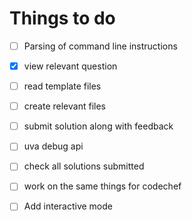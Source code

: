 # Things to do

- [ ] Parsing of command line instructions
- [x] view relevant question
- [ ] read template files
- [ ] create relevant files
- [ ] submit solution along with feedback
- [ ] uva debug api
- [ ] check all solutions submitted
- [ ] work on the same things for codechef
- [ ] Add interactive mode



